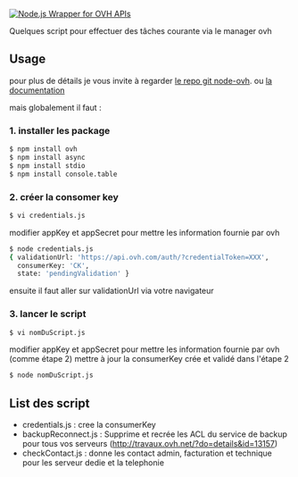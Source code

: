 [![Node.js Wrapper for OVH APIs](http://ovh.github.io/node-ovh/img/logo.png)](http://ovh.github.io/node-ovh)


Quelques script pour effectuer des tâches courante via le manager ovh

## Usage

pour plus de détails je vous invite à regarder
[le repo git node-ovh](https://github.com/ovh/node-ovh). ou [la documentation](http://ovh.github.io/node-ovh/)

mais globalement il faut :

### 1. installer les package 

```bash
$ npm install ovh
$ npm install async
$ npm install stdio
$ npm install console.table
```


### 2. créer la consomer key

```bash
$ vi credentials.js
```
modifier appKey et appSecret pour mettre les information fournie par ovh

```bash
$ node credentials.js
{ validationUrl: 'https://api.ovh.com/auth/?credentialToken=XXX',
  consumerKey: 'CK',
  state: 'pendingValidation' }
```
ensuite il faut aller sur  validationUrl via votre navigateur 

### 3. lancer le script

```bash
$ vi nomDuScript.js
```
modifier appKey et appSecret pour mettre les information fournie par ovh (comme étape 2)
mettre à jour la consumerKey crée et validé dans l'étape 2

```bash
$ node nomDuScript.js
```


## List des script

- credentials.js : cree la consumerKey
- backupReconnect.js : Supprime et recrée les ACL du service de backup pour tous vos serveurs (http://travaux.ovh.net/?do=details&id=13157)
- checkContact.js :  donne les contact admin, facturation et technique pour les serveur dedie et la telephonie



